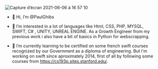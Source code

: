 <img  alt="Capture d’écran 2021-06-06 à 16 57 10" src="https://user-images.githubusercontent.com/7050604/120929296-ce40d600-c6e8-11eb-9fb8-a740a643e54d.png" style="max-width:100%;">
 
- 👋 Hi, I’m @PaulGhibs

- 👀 I’m interested in a lot of languages like Html, CSS, PHP, MYSQL, SWIFT, C# , UNITY, UNREAL ENGINE.
As a Growth Engineer from my previous work i also have a bit of basics in Python for webscrapping.
- 🌱 I’m currently learning to be certified on some french swift courses recognized by our Government as a diploma of engineering. 
But i'm working on swift since aproximately 2014, first of all by following some courses from https://cs193p.sites.stanford.edu/.



<!---
PaulGhibs/PaulGhibs is a ✨ special ✨ repository because its `README.md` (this file) appears on your GitHub profile.
You can click the Preview link to take a look at your changes.
--->
